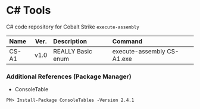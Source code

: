 # C# Tools

C# code repository for Cobalt Strike `execute-assembly`

| Name | Ver. | Description | Command |
| :--- | :---: | :--- | :--- |
| CS-A1 | v1.0 | REALLY Basic enum | execute-assembly CS-A1.exe | 

### Additional References (Package Manager)
* ConsoleTable
```
PM> Install-Package ConsoleTables -Version 2.4.1
```
